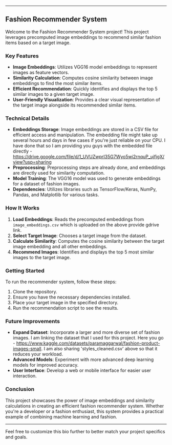 
---

## Fashion Recommender System

Welcome to the Fashion Recommender System project! This project leverages precomputed image embeddings to recommend similar fashion items based on a target image. 

### Key Features
- **Image Embeddings**: Utilizes VGG16 model embeddings to represent images as feature vectors.
- **Similarity Calculation**: Computes cosine similarity between image embeddings to find the most similar items.
- **Efficient Recommendation**: Quickly identifies and displays the top 5 similar images to a given target image.
- **User-Friendly Visualization**: Provides a clear visual representation of the target image alongside its recommended similar items.

### Technical Details
- **Embeddings Storage**: Image embeddings are stored in a CSV file for efficient access and manipulation. The embedding file might take up several hours and days in few cases if you're just reliable on your CPU. I have done that so I am providing you guys with the embedded file directly - https://drive.google.com/file/d/1_UVUZwprI35G7Wyo5wi2rnquP_ujfjgX/view?usp=sharing
- **Preprocessing**: Preprocessing steps are already done, and embeddings are directly used for similarity computation.
- **Model Training**: The VGG16 model was used to generate embeddings for a dataset of fashion images.
- **Dependencies**: Utilizes libraries such as TensorFlow/Keras, NumPy, Pandas, and Matplotlib for various tasks.

### How It Works
1. **Load Embeddings**: Reads the precomputed embeddings from `image_embeddings.csv` which is uploaded on the above provide gdrive link.
2. **Select Target Image**: Chooses a target image from the dataset.
3. **Calculate Similarity**: Computes the cosine similarity between the target image embedding and all other embeddings.
4. **Recommend Images**: Identifies and displays the top 5 most similar images to the target image.

### Getting Started
To run the recommender system, follow these steps:
1. Clone the repository.
2. Ensure you have the necessary dependencies installed.
3. Place your target image in the specified directory.
4. Run the recommendation script to see the results.

### Future Improvements
- **Expand Dataset**: Incorporate a larger and more diverse set of fashion images. I am linking the dataset that I used for this project. Here you go - https://www.kaggle.com/datasets/paramaggarwal/fashion-product-images-small. I am also sharing 'styles_cleaned.csv' above so that it reduces your workload.
- **Advanced Models**: Experiment with more advanced deep learning models for improved accuracy.
- **User Interface**: Develop a web or mobile interface for easier user interaction.

### Conclusion
This project showcases the power of image embeddings and similarity calculations in creating an efficient fashion recommender system. Whether you're a developer or a fashion enthusiast, this system provides a practical example of combining machine learning and fashion.

---

Feel free to customize this bio further to better match your project specifics and goals.
